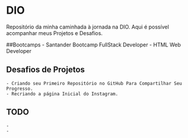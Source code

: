 # DIO
Repositório da minha caminhada à jornada na DIO.
Aqui é possível acompanhar meus Projetos e Desafios.

##Bootcamps
    - Santander Bootcamp FullStack Developer
    - HTML Web Developer

## Desafios de Projetos
    - Criando seu Primeiro Repositório no GitHub Para Compartilhar Seu Progresso.
    - Recriando a página Inicial do Instagram.

## TODO
    -
    -